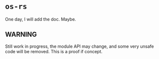 # ```os-rs```

One day, I will add the doc. Maybe.

## WARNING

Still work in progress, the module API may change, and some very unsafe code will be removed. This is a proof if concept.
